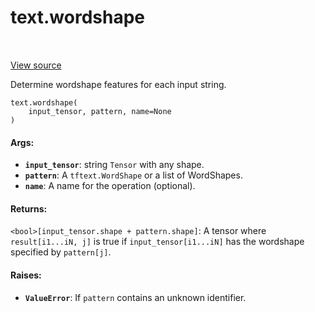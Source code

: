 <div itemscope itemtype="http://developers.google.com/ReferenceObject">
<meta itemprop="name" content="text.wordshape" />
<meta itemprop="path" content="Stable" />
</div>

# text.wordshape

<!-- Insert buttons and diff -->

<table class="tfo-notebook-buttons tfo-api" align="left">
</table>

<a target="_blank" href="https://github.com/tensorflow/text/tree/master/tensorflow_text/python/ops/wordshape_ops.py">View
source</a>

Determine wordshape features for each input string.

<pre class="devsite-click-to-copy prettyprint lang-py tfo-signature-link">
<code>text.wordshape(
    input_tensor, pattern, name=None
)
</code></pre>

<!-- Placeholder for "Used in" -->

#### Args:

*   <b>`input_tensor`</b>: string `Tensor` with any shape.
*   <b>`pattern`</b>: A `tftext.WordShape` or a list of WordShapes.
*   <b>`name`</b>: A name for the operation (optional).

#### Returns:

`<bool>[input_tensor.shape + pattern.shape]`: A tensor where
  `result[i1...iN, j]` is true if `input_tensor[i1...iN]` has the wordshape
  specified by `pattern[j]`.

#### Raises:

* <b>`ValueError`</b>: If `pattern` contains an unknown identifier.
